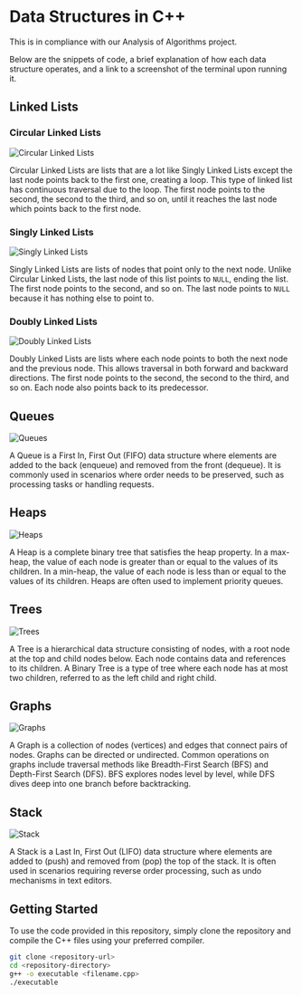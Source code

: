 # Data Structures in C++

This is in compliance with our Analysis of Algorithms project.

Below are the snippets of code, a brief explanation of how each data structure operates, and a link to a screenshot of the terminal upon running it.

## Linked Lists

### Circular Linked Lists

![Circular Linked Lists](images/circular_linked_lists.png)

Circular Linked Lists are lists that are a lot like Singly Linked Lists except the last node points back to the first one, creating a loop. This type of linked list has continuous traversal due to the loop. The first node points to the second, the second to the third, and so on, until it reaches the last node which points back to the first node.

### Singly Linked Lists

![Singly Linked Lists](images/singly_linked_lists.png)

Singly Linked Lists are lists of nodes that point only to the next node. Unlike Circular Linked Lists, the last node of this list points to `NULL`, ending the list. The first node points to the second, and so on. The last node points to `NULL` because it has nothing else to point to.

### Doubly Linked Lists

![Doubly Linked Lists](images/doubly_linked_lists.png)

Doubly Linked Lists are lists where each node points to both the next node and the previous node. This allows traversal in both forward and backward directions. The first node points to the second, the second to the third, and so on. Each node also points back to its predecessor.

## Queues

![Queues](images/queues.png)

A Queue is a First In, First Out (FIFO) data structure where elements are added to the back (enqueue) and removed from the front (dequeue). It is commonly used in scenarios where order needs to be preserved, such as processing tasks or handling requests.

## Heaps

![Heaps](images/heaps.png)

A Heap is a complete binary tree that satisfies the heap property. In a max-heap, the value of each node is greater than or equal to the values of its children. In a min-heap, the value of each node is less than or equal to the values of its children. Heaps are often used to implement priority queues.

## Trees

![Trees](images/trees.png)

A Tree is a hierarchical data structure consisting of nodes, with a root node at the top and child nodes below. Each node contains data and references to its children. A Binary Tree is a type of tree where each node has at most two children, referred to as the left child and right child.

## Graphs

![Graphs](images/graphs.png)

A Graph is a collection of nodes (vertices) and edges that connect pairs of nodes. Graphs can be directed or undirected. Common operations on graphs include traversal methods like Breadth-First Search (BFS) and Depth-First Search (DFS). BFS explores nodes level by level, while DFS dives deep into one branch before backtracking.

## Stack

![Stack](images/stack.png)

A Stack is a Last In, First Out (LIFO) data structure where elements are added to (push) and removed from (pop) the top of the stack. It is often used in scenarios requiring reverse order processing, such as undo mechanisms in text editors.

## Getting Started

To use the code provided in this repository, simply clone the repository and compile the C++ files using your preferred compiler.

```sh
git clone <repository-url>
cd <repository-directory>
g++ -o executable <filename.cpp>
./executable
